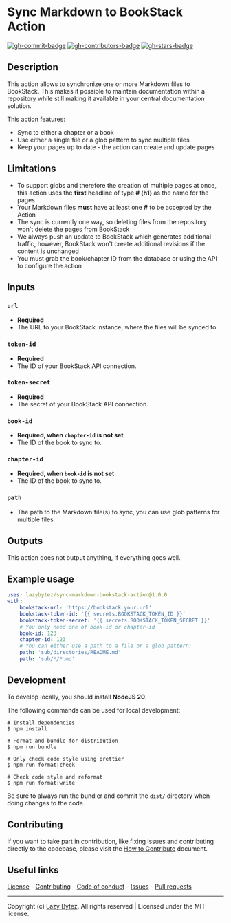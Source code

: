 # Sync Markdown to BookStack Action

[![gh-commit-badge][gh-commit-badge]][gh-commit]
[![gh-contributors-badge][gh-contributors-badge]][gh-contributors]
[![gh-stars-badge][gh-stars-badge]][gh-stars]

## Description
This action allows to synchronize one or more Markdown files to BookStack.
This makes it possible to maintain documentation within a repository while still
making it available in your central documentation solution.

This action features:
- Sync to either a chapter or a book
- Use either a single file or a glob pattern to sync multiple files
- Keep your pages up to date - the action can create and update pages

## Limitations
- To support globs and therefore the creation of multiple pages at once, this action uses the **first** headline of type **# (h1)** as the name for the pages
- Your Markdown files **must** have at least one **#** to be accepted by the Action
- The sync is currently one way, so deleting files from the repository won't delete the pages from BookStack
- We always push an update to BookStack which generates additional traffic, however, BookStack won't create additional revisions if the content is unchanged
- You must grab the book/chapter ID from the database or using the API to configure the action

## Inputs

### `url`
- **Required**
- The URL to your BookStack instance, where the files will be synced to.

### `token-id`
- **Required**
- The ID of your BookStack API connection.

### `token-secret`
- **Required**
- The secret of your BookStack API connection.

### `book-id`
- **Required, when `chapter-id` is not set**
- The ID of the book to sync to.

### `chapter-id`
- **Required, when `book-id` is not set**
- The ID of the book to sync to.

### `path`
- The path to the Markdown file(s) to sync, you can use glob patterns for multiple files

## Outputs
This action does not output anything, if everything goes well.

## Example usage

```yaml
uses: lazybytez/sync-markdown-bookstack-action@1.0.0
with:
    bookstack-url: 'https://bookstack.your.url'
    bookstack-token-id: '{{ secrets.BOOKSTACK_TOKEN_ID }}'
    bookstack-token-secret: '{{ secrets.BOOKSTACK_TOKEN_SECRET }}'
    # You only need one of book-id or chapter-id
    book-id: 123
    chapter-id: 123
    # You can either use a path to a file or a glob pattern:
    path: 'sub/directories/README.md'
    path: 'sub/*/*.md'
```

## Development
To develop locally, you should install **NodeJS 20**.

The following commands can be used for local development:
```shell
# Install dependencies
$ npm install

# Format and bundle for distribution
$ npm run bundle

# Only check code style using prettier
$ npm run format:check

# Check code style and reformat
$ npm run format:write
```

Be sure to always run the bundler and commit the `dist/` directory when doing changes to the code.

## Contributing

If you want to take part in contribution, like fixing issues and contributing directly to the codebase, please visit
the [How to Contribute][gh-contribute] document.

## Useful links

[License][gh-license] -
[Contributing][gh-contribute] -
[Code of conduct][gh-codeofconduct] -
[Issues][gh-issues] -
[Pull requests][gh-pulls]

<hr>  

Copyright (c) [Lazy Bytez][gh-team]. All rights reserved | Licensed under the MIT license.

<!-- Variables -->

[gh-commit-badge]: https://img.shields.io/github/last-commit/lazybytez/sync-markdown-bookstack-action?style=for-the-badge&colorA=302D41&colorB=cba6f7

[gh-commit]: https://github.com/lazybytez/sync-markdown-bookstack-action/commits/main

[gh-contributors-badge]: https://img.shields.io/github/contributors/lazybytez/sync-markdown-bookstack-action?style=for-the-badge&colorA=302D41&colorB=89dceb

[gh-contributors]: https://github.com/lazybytez/sync-markdown-bookstack-action/graphs/contributors

[gh-stars-badge]: https://img.shields.io/github/stars/lazybytez/sync-markdown-bookstack-action?style=for-the-badge&colorA=302D41&colorB=f9e2af

[gh-stars]: https://github.com/lazybytez/sync-markdown-bookstack-action/stargazers

[gh-contribute]: https://github.com/lazybytez/.github/blob/main/docs/CONTRIBUTING.md

[gh-license]: https://github.com/lazybytez/sync-markdown-bookstack-action/blob/main/LICENSE

[gh-codeofconduct]: https://github.com/lazybytez/.github/blob/main/docs/CODE_OF_CONDUCT.md

[gh-issues]: https://github.com/lazybytez/sync-markdown-bookstack-action/issues

[gh-pulls]: https://github.com/lazybytez/sync-markdown-bookstack-action/pulls

[gh-team]: https://github.com/lazybytez
